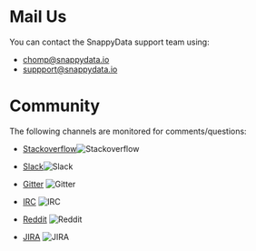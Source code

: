 # Mail Us
You can contact the SnappyData support team using:

- [chomp@snappydata.io](mailto:chomp@snappydata.io)
- [suppport@snappydata.io](mailto:suppport@snappydata.io) 

# Community
The following channels are monitored for comments/questions:

* [Stackoverflow](http://stackoverflow.com/questions/tagged/snappydata)![Stackoverflow](http://i.imgur.com/LPIdp12.png)

* [Slack](http://snappydata-slackin.herokuapp.com/)![Slack](http://i.imgur.com/h3sc6GM.png)

* [Gitter](https://gitter.im/SnappyDataInc/snappydata) ![Gitter](http://i.imgur.com/jNAJeOn.jpg)

* [IRC](http://webchat.freenode.net/?randomnick=1&channels=%23snappydata&uio=d4) ![IRC](http://i.imgur.com/vbH3Zdx.png)

* [Reddit](https://www.reddit.com/r/snappydata) ![Reddit](http://i.imgur.com/AB3cVtj.png)

* [JIRA](https://jira.snappydata.io/projects/SNAP/issues) ![JIRA](http://i.imgur.com/E92zntA.png)